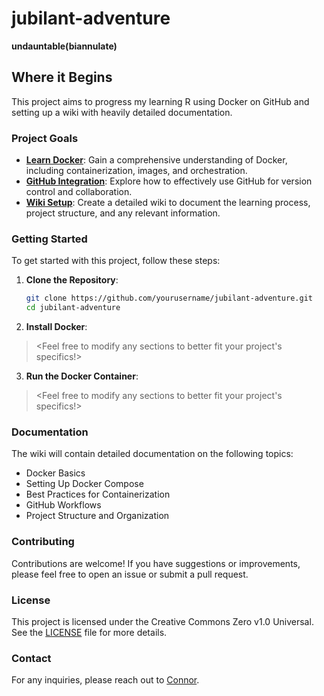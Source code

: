 # jubilant-adventure
**undauntable(biannulate)**

## Where it Begins
This project aims to progress my learning R using Docker on GitHub and setting up a wiki with heavily detailed documentation.

### Project Goals
- **[Learn Docker](readme/Learn_Docker.man)**: Gain a comprehensive understanding of Docker, including containerization, images, and orchestration.
- **[GitHub Integration](readme/GitHub_Integration.man)**: Explore how to effectively use GitHub for version control and collaboration.
- **[Wiki Setup](readme/GitHub_Wiki_Setup.man)**: Create a detailed wiki to document the learning process, project structure, and any relevant information.

### Getting Started
To get started with this project, follow these steps:

1. **Clone the Repository**:
   ```bash
   git clone https://github.com/yourusername/jubilant-adventure.git
   cd jubilant-adventure
   ```
   
2. **Install Docker**:
><Feel free to modify any sections to better fit your project's specifics!>

3. **Run the Docker Container**:
><Feel free to modify any sections to better fit your project's specifics!>

### Documentation
The wiki will contain detailed documentation on the following topics:
- Docker Basics
- Setting Up Docker Compose
- Best Practices for Containerization
- GitHub Workflows
- Project Structure and Organization

### Contributing
Contributions are welcome! If you have suggestions or improvements, please feel free to open an issue or submit a pull request.

### License
This project is licensed under the Creative Commons Zero v1.0 Universal. See the [LICENSE](LICENSE) file for more details.

### Contact
For any inquiries, please reach out to [Connor](mailto:pcadams313@gmail.com).
